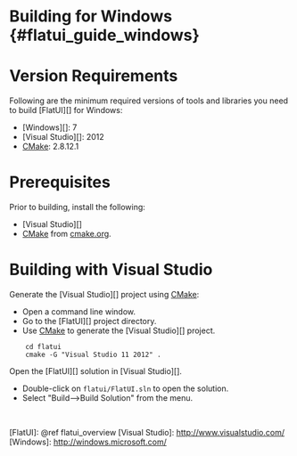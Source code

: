 Building for Windows    {#flatui_guide_windows}
====================

# Version Requirements

Following are the minimum required versions of tools and libraries you
need to build [FlatUI][] for Windows:

   * [Windows][]: 7
   * [Visual Studio][]: 2012
   * [CMake][]: 2.8.12.1

# Prerequisites

Prior to building, install the following:

   * [Visual Studio][]
   * [CMake][] from [cmake.org](http://cmake.org).

# Building with Visual Studio

Generate the [Visual Studio][] project using [CMake][]:

   * Open a command line window.
   * Go to the [FlatUI][] project directory.
   * Use [CMake][] to generate the [Visual Studio][] project.

~~~{.sh}
    cd flatui
    cmake -G "Visual Studio 11 2012" .
~~~

Open the [FlatUI][] solution in [Visual Studio][].

   * Double-click on `flatui/FlatUI.sln` to open the solution.
   * Select "Build-->Build Solution" from the menu.

<br>

  [CMake]: http://www.cmake.org
  [FlatUI]: @ref flatui_overview
  [Visual Studio]: http://www.visualstudio.com/
  [Windows]: http://windows.microsoft.com/

